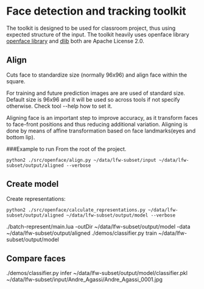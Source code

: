 # Face detection and tracking toolkit

The toolkit is designed to be used for classroom project, thus using expected structure of the input.
The toolkit heavily uses openface library [openface library](https://cmusatyalab.github.io/openface/) and 
[dlib](http://dlib.net/) both are Apache License 2.0.

## Align
Cuts face to standardize size (normally 96x96) and align face within the square.

For training and future prediction images are are used of standard size. Default size is 96x96 and it will be used so
across tools if not specify otherwise. Check tool --help how to set it. 

Aligning face is an important step to improve accuracy, as it transform faces to face-front positions and thus reducing
additional variation. Aligning is done by means of affine transformation based on face landmarks(eyes and bottom lip).


###Example to run 
From the root of the project.
```
python2 ./src/openface/align.py ~/data/lfw-subset/input ~/data/lfw-subset/output/aligned --verbose
```

## Create model

Create representations:

```
python2 ./src/openface/calculate_representations.py ~/data/lfw-subset/output/aligned ~/data/lfw-subset/output/model --verbose
```

./batch-represent/main.lua -outDir ~/data/lfw-subset/output/model -data ~/data/lfw-subset/output/aligned
./demos/classifier.py train ~/data/lfw-subset/output/model

## Compare faces

./demos/classifier.py infer ~/data/lfw-subset/output/model/classifier.pkl ~/data/lfw-subset/input/Andre_Agassi/Andre_Agassi_0001.jpg
